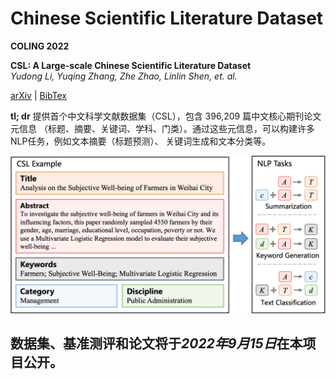 # Chinese Scientific Literature Dataset

**COLING 2022**

**CSL: A Large-scale Chinese Scientific Literature Dataset**  
*Yudong Li, Yuqing Zhang, Zhe Zhao, Linlin Shen, et. al.*

[arXiv]() | [BibTex]()

**tl; dr** 提供首个中文科学文献数据集（CSL），包含 396,209 篇中文核心期刊论文元信息
（标题、摘要、关键词、学科、门类）。通过这些元信息，可以构建许多NLP任务，例如文本摘要（标题预测）、
关键词生成和文本分类等。

![avatar](./assets/csl_land.jpg)

## 数据集、基准测评和论文将于*2022年9月15日*在本项目公开。
